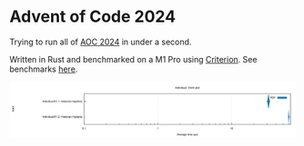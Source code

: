 # Advent of Code 2024

Trying to run all of [AOC 2024](https://adventofcode.com) in under a second.

Written in Rust and benchmarked on a M1 Pro using [Criterion](https://bheisler.github.io/criterion.rs/book/criterion_rs.html). See benchmarks [here](https://htmlpreview.github.io/?https://github.com/Kintelligence/advent-of-code-2024/blob/master/target/criterion/report/index.html).

<img src="./target/criterion/Individual/report/violin.svg">
